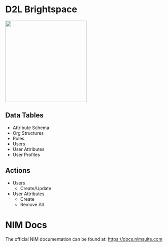 # D2L Brightspace
<img src="https://github.com/Tools4ever-NIM/NIM-System-REST-D2L-Brightspace/assets/24281600/8cfcd29f-52bd-4c3c-9fb3-7400e2714905" width="256px" />

## Data Tables
- Attribute Schema
- Org Structures
- Roles
- Users
- User Attributes
- User Profiles


## Actions
- Users
    - Create/Update
- User Attributes
    - Create
    - Remove All

# NIM Docs
The official NIM documentation can be found at: https://docs.nimsuite.com
